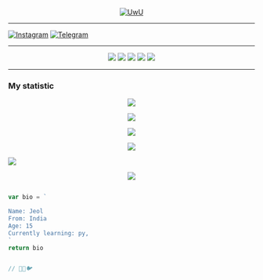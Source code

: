 <p align="center">
  <a href="https://github.com/Jeolpaul"><img src="http://readme-typing-svg.herokuapp.com?color=00FF00&center=true&vCenter=true&multiline=false&lines=HI!+I+AM+JEOL;Im+a+Student;Follow+me" alt="UwU">
</p>

---------

[![Instagram](https://img.shields.io/badge/Instagram-ff63f0?style=for-the-badge&logo=instagram&logoColor=white)](https://instagram.com/_je_ol_?igshid=YmMyMTA2M2Y=)
 [![Telegram](https://img.shields.io/badge/Telegram-00BFFF?style=for-the-badge&logo=Telegram&logoColor=white)](https://t.me/JP_Jeol)

---------

<p align="center">
  <img src="https://img.shields.io/badge/-Python-black?style=flat-square&logo=python" />
    <img src="https://img.shields.io/badge/-HTML-black?style=flat-square&logo=html5&logoColor=e34f26" />
  <img src="https://img.shields.io/badge/-CSS-black?style=flat-square&logo=css3&logoColor=1572b6" />
<img src="https://img.shields.io/badge/-php-black?style=flat-square&logo=php" />
<img src="https://img.shields.io/badge/-C-black?style=flat-square&logo=c" />

---------

</p>


  ### My statistic

<p align="center">
  <a href="panteg"><img src="https://github-readme-stats.vercel.app/api?username=Jeolpaul&theme=tokyonight&show_icons=true" /></a>
</p>

<p align="center">
  <a href="https://github.com/Jeolpaul"><img src="https://github-readme-streak-stats.herokuapp.com?user=Lord-official&theme=tokyonight&hide_border=false&properties=background&border=%239611C5FF" /><a>
</p>
  
<p align="center">
  <a href="https://github.com/Jeolpaul"><img src="https://github-readme-stats.vercel.app/api/top-langs?username=Rlxfly&theme=tokyonight&layout=compact" /></a>
</p>
  
<p align="center">
  <a href="https://github.com/Rlxfly"><img src="https://github-profile-trophy.vercel.app/?username=Jeolpaul&theme=radical&margin-w=20&no-bg=true&no-frame=false" /><a>
</p>

![](https://github-profile-summary-cards.vercel.app/api/cards/profile-details?username=Jeolpaul&theme=monokai)


<p align="center">
  <img src="https://komarev.com/ghpvc/?username=Jeolpaul&label=VIEWS&style=flat-square&color=blue" />
</p>

```js

var bio = `

Name: Jeol
From: India
Age: 15
Currently learning: py,
`
return bio


// 📔🎐🐦

```

